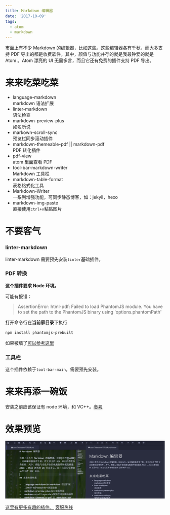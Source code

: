 ```yaml
---
title: Markdown 编辑器
date: '2017-10-09'
tags: 
  - atom
  - markdown
---
```


市面上有不少 Markdown 的编辑器，比如[这些][a001]。这些编辑器各有千秋，而大多支持 PDF 导出的都是收费软件。其中，颜值与功能并存的就是我最钟爱的就是 Atom 。Atom 漂亮的 UI 无需多言，而且它还有免费的插件支持 PDF 导出。

# 来来吃菜吃菜

+   language-markdown<br>markdown 语法扩展
+   linter-markdown<br>语法检查
+   markdown-preview-plus<br>如名所说
+   markown-scroll-sync<br>预览栏同步滚动插件
+   markdown-themeable-pdf || markdown-pdf <br>PDF 转化插件
+   pdf-view<br>atom 里面查看 PDF
+   tool-bar-markdown-writer<br>Markdown 工具栏
+   markdown-table-format<br>表格格式化工具
+   Markdown-Writer<br>一系列增强功能，可同步静态博客，如：jekyll，hexo
+   markdown-img-paste<br>直接使用`ctrl+v`粘贴图片

# 不要客气

### linter-markdown

linter-markdown 需要预先安装`linter`基础插件。

### PDF 转换

**这个插件要求 Node 环境。**

可能有报错：
>AssertionError: html-pdf: Failed to load PhantomJS module. You have to set the path to the PhantomJS binary using 'options.phantomPath'

打开命令行在**当前家目录**下执行
```sh
npm install phantomjs-prebuilt
```
如果被墙了[可以参考这里][a003]

### 工具栏

这个插件依赖于`tool-bar-main`，需要预先安装。

# 来来再添一碗饭
安装之前应该保证有 node 环境，和 VC++。[参考][a004]

# 效果预览

![](atom-markdown.png)

[这里有更多有趣的插件。][a002] [客服热线][a005]

[a001]:https://github.com/wizardforcel/markdown-simple-world/blob/master/1.md
[a002]:https://github.com/kompasim/atom-plugins
[a003]:http://blog.csdn.net/dream_an/article/details/51800523
[a004]:https://github.com/atom/atom/blob/1.18-releases/docs/build-instructions/windows.md
[a005]:http://baidu.com
